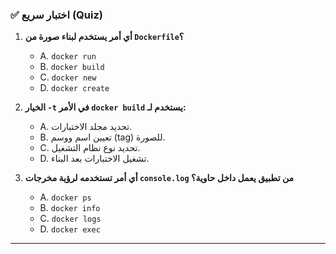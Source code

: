 ### ✅ اختبار سريع (Quiz)
1.  **أي أمر يستخدم لبناء صورة من `Dockerfile`؟**
    * A. `docker run`
    * B. `docker build`
    * C. `docker new`
    * D. `docker create`

2.  **الخيار `-t` في الأمر `docker build` يستخدم لـ:**
    * A. تحديد مجلد الاختبارات.
    * B. تعيين اسم ووسم (tag) للصورة.
    * C. تحديد نوع نظام التشغيل.
    * D. تشغيل الاختبارات بعد البناء.

3.  **أي أمر تستخدمه لرؤية مخرجات `console.log` من تطبيق يعمل داخل حاوية؟**
    * A. `docker ps`
    * B. `docker info`
    * C. `docker logs`
    * D. `docker exec`

---